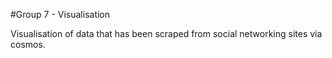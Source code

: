 #Group 7 - Visualisation

Visualisation of data that has been scraped from social networking sites via
cosmos.

